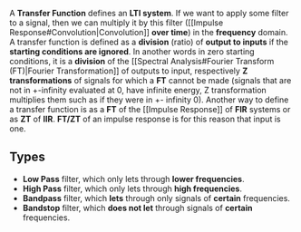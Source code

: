 A **Transfer Function** defines an **LTI system**. If we want to apply some filter to a signal, then we can multiply it by this filter ([[Impulse Response#Convolution|Convolution]] **over time**) in the **frequency** domain. A transfer function is defined as a **division** (ratio) of **output to inputs** if the **starting conditions are ignored**. In another words in zero starting conditions, it is a **division** of the [[Spectral Analysis#Fourier Transform (FT)|Fourier Transformation]] of outputs to input, respectively **Z transformations** of signals for which a **FT** cannot be made (signals that are not in +-infinity evaluated at 0, have infinite energy, Z transformation multiplies them such as if they were in +- infinity 0). Another way to define a transfer function is as a **FT** of the [[Impulse Response]] of **FIR** systems or as **ZT** of **IIR**. **FT/ZT** of an impulse response is for this reason that input is one.
## Types
- **Low Pass** filter, which only lets through **lower frequencies**.
- **High Pass** filter, which only lets through **high frequencies**.
- **Bandpass** filter, which **lets** through only signals of **certain** frequencies.
- **Bandstop** filter, which **does not let** through signals of **certain** frequencies.